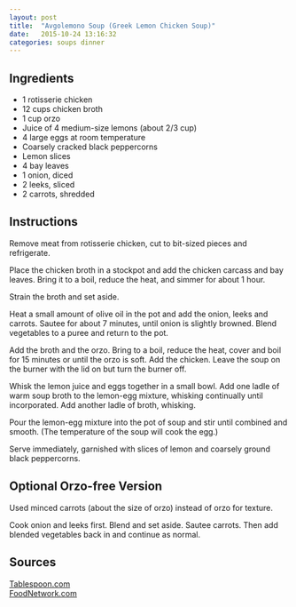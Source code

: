 ```yaml
---
layout: post
title:  "Avgolemono Soup (Greek Lemon Chicken Soup)"
date:   2015-10-24 13:16:32
categories: soups dinner
---
```


Ingredients
-----------
- 1 rotisserie chicken
- 12 cups chicken broth  
- 1 cup orzo  
- Juice of 4 medium-size lemons (about 2/3 cup)  
- 4 large eggs at room temperature  
- Coarsely cracked black peppercorns  
- Lemon slices  
- 4 bay leaves
- 1 onion, diced
- 2 leeks, sliced
- 2 carrots, shredded

Instructions
------------

Remove meat from rotisserie chicken, cut to bit-sized pieces and refrigerate.

Place the chicken broth in a stockpot and add the chicken carcass and bay
leaves. Bring it to a boil, reduce the heat, and simmer for about 1 hour.

Strain the broth and set aside.

Heat a small amount of olive oil in the pot and add the onion, leeks and
carrots. Sautee for about 7 minutes, until onion is slightly browned. Blend
vegetables to a puree and return to the pot.

Add the broth and the orzo.  Bring to a boil, reduce the heat, cover and boil
for 15 minutes or until the orzo is soft. Add the chicken. Leave the soup on
the burner with the lid on but turn the burner off.

Whisk the lemon juice and eggs together in a small bowl. Add one ladle of warm
soup broth to the lemon-egg mixture, whisking continually until incorporated.
Add another ladle of broth, whisking.

Pour the lemon-egg mixture into the pot of soup and stir until combined and
smooth. (The temperature of the soup will cook the egg.)

Serve immediately, garnished with slices of lemon and coarsely ground black
peppercorns.

Optional Orzo-free Version
--------------------------

Used minced carrots (about the size of orzo) instead of orzo for texture.

Cook onion and leeks first. Blend and set aside. Sautee carrots. Then add
blended vegetables back in and continue as normal.

Sources
------
[Tablespoon.com](http://www.tablespoon.com/recipes/easy-avgolemono-soup-greek-lemon-soup/bc9f4b96-5c28-49b6-91cf-9fb0009ee870/?utm_source=pinterest&utm_medium=social&utm_content=fave+dinners&utm_campaign=greek+lemon+soup&crlt.pid=camp.seI0g4WPdX0A)<br>
[FoodNetwork.com](http://www.foodnetwork.com/recipes/cat-cora/avgolemono-chicken-soup-with-egg-lemon-sauce-recipe.html)

